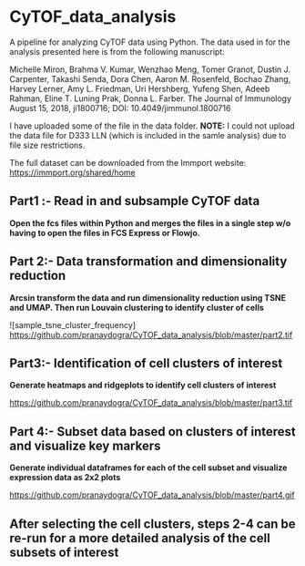 # CyTOF_data_analysis

A pipeline for analyzing CyTOF data using Python.
The data used in for the analysis presented here is from the following manuscript:

Michelle Miron, Brahma V. Kumar, Wenzhao Meng, Tomer Granot, Dustin J. Carpenter, Takashi Senda, Dora Chen, Aaron M. Rosenfeld, Bochao Zhang, Harvey Lerner, Amy L. Friedman, Uri Hershberg, Yufeng Shen, Adeeb Rahman, Eline T. Luning Prak, Donna L. Farber. The Journal of Immunology August 15, 2018, ji1800716; DOI: 10.4049/jimmunol.1800716 

I have uploaded some of the file in the data folder.
**NOTE:** I could not upload the data file for D333 LLN (which is included in the samle analysis) due to file size restrictions.

The full dataset can be downloaded from the Immport website:
https://immport.org/shared/home

## Part1 :- Read in and subsample CyTOF data
**Open the fcs files within Python and merges the files in a single step w/o having to open the files in FCS Express or Flowjo.**

## Part 2:- Data transformation and dimensionality reduction
**Arcsin transform the data and run dimensionality reduction using TSNE and UMAP. Then run Louvain clustering to identify cluster of cells**

![sample_tsne_cluster_frequency] https://github.com/pranaydogra/CyTOF_data_analysis/blob/master/part2.tif

## Part3:- Identification of cell clusters of interest
**Generate heatmaps and ridgeplots to identify cell clusters of interest**

https://github.com/pranaydogra/CyTOF_data_analysis/blob/master/part3.tif

## Part 4:- Subset data based on clusters of interest and visualize key markers
**Generate individual dataframes for each of the cell subset and visualize expression data as 2x2 plots**

https://github.com/pranaydogra/CyTOF_data_analysis/blob/master/part4.gif

## After selecting the cell clusters, steps 2-4 can be re-run for a more detailed analysis of the cell subsets of interest
